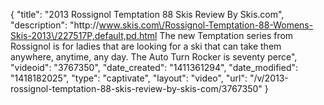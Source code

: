 {
    "title": "2013 Rossignol Temptation 88 Skis Review By Skis.com",
    "description": "http:\/\/www.skis.com\/Rossignol-Temptation-88-Womens-Skis-2013\/227517P,default,pd.html     The new Temptation series from Rossignol is for ladies that are looking for a ski that can take them anywhere, anytime, any day. The Auto Turn Rocker is seventy perce",
    "videoid": "3767350",
    "date_created": "1411361294",
    "date_modified": "1418182025",
    "type": "captivate",
    "layout": "video",
    "url": "\/v\/2013-rossignol-temptation-88-skis-review-by-skis-com\/3767350"
}